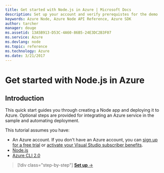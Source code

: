 ```yaml
---
title: Get started with Node.js in Azure | Microsoft Docs
description: Set up your account and verify prerequistes for the demo
keywords: Azure Node, Azure Node API Reference, Azure SDK
author: tarcher
manager: douge
ms.assetid: 13A5B913-D53C-4A60-86B5-24E3DC2B3F07
ms.service: Azure
ms.devlang: node
ms.topic: reference
ms.technology: Azure
ms.date: 3/21/2017
---
```


# Get started with Node.js in Azure

## Introduction

This quick start guides you through creating a Node app and deploying it to Azure. Optional steps are provided for integrating an Azure service in the sample and automating deployment.

This tutorial assumes you have:

- An Azure account. If you don't have an Azure account, you can [sign up for a free trial](https://azure.microsoft.com/pricing/free-trial/?WT.mc_id=A261C142F) or [activate your Visual Studio subscriber benefits](https://azure.microsoft.com/pricing/member-offers/msdn-benefits-details/?WT.mc_id=A261C142F).
- [Node.js](https://nodejs.org)
- [Azure CLI 2.0](https://docs.microsoft.com/cli/azure/overview)

>[!div class="step-by-step"]
[**Set up** &rarr;](get-started-setup.md)